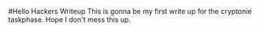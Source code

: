 #Hello Hackers Writeup
This is gonna be my first write up for the cryptonie taskphase. Hope I don't mess this up.

#